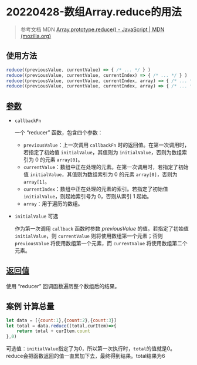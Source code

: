 # 20220428-数组Array.reduce的用法

> 参考文档 MDN [Array.prototype.reduce() - JavaScript | MDN (mozilla.org)](https://developer.mozilla.org/zh-CN/docs/Web/JavaScript/Reference/Global_Objects/Array/reduce)

## 使用方法

```js
reduce((previousValue, currentValue) => { /* ... */ } )
reduce((previousValue, currentValue, currentIndex) => { /* ... */ } )
reduce((previousValue, currentValue, currentIndex, array) => { /* ... */ } )
reduce((previousValue, currentValue, currentIndex, array) => { /* ... */ }, initialValue)
```

## [参数](https://developer.mozilla.org/zh-CN/docs/Web/JavaScript/Reference/Global_Objects/Array/reduce#参数)

- `callbackFn`

  一个 “reducer” 函数，包含四个参数：

  - `previousValue`：上一次调用 `callbackFn` 时的返回值。在第一次调用时，若指定了初始值 `initialValue`，其值则为 `initialValue`，否则为数组索引为 0 的元素 `array[0]`。
  - `currentValue`：数组中正在处理的元素。在第一次调用时，若指定了初始值 `initialValue`，其值则为数组索引为 0 的元素 `array[0]`，否则为 `array[1]`。
  - `currentIndex`：数组中正在处理的元素的索引。若指定了初始值 `initialValue`，则起始索引号为 0，否则从索引 1 起始。
  - `array`：用于遍历的数组。

- `initialValue` 可选

  作为第一次调用 `callback` 函数时参数 *previousValue* 的值。若指定了初始值 `initialValue`，则 `currentValue` 则将使用数组第一个元素；否则 `previousValue` 将使用数组第一个元素，而 `currentValue` 将使用数组第二个元素。

## [返回值](https://developer.mozilla.org/zh-CN/docs/Web/JavaScript/Reference/Global_Objects/Array/reduce#返回值)

使用 “reducer” 回调函数遍历整个数组后的结果。

## 案例 计算总量

```js
let data = [{count:1},{count:2},{count:3}]
let total = data.reduce((total,curItem)=>{
    return total + curItem.count
},0)
```

可选值：`initialValue`指定了为0，所以第一次执行时，`total`的值就是0。reduce会把函数返回的值一直累加下去，最终得到结果。total结果为6